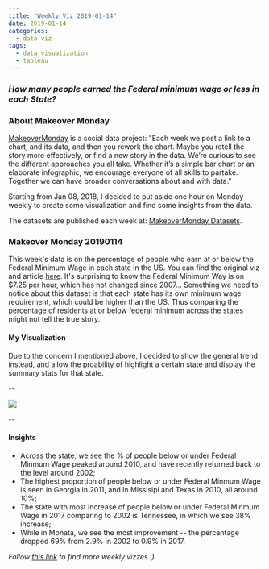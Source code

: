 ```yaml
---
title: "Weekly Viz 2019-01-14"
date: 2019-01-14
categories:
  - data viz
tags:
  - data visualization
  - tableau
---
```


### *How many people earned the Federal minimum wage or less in each State?*


### About Makeover Monday

[MakeoverMonday](http://www.makeovermonday.co.uk/) is a social data project:
"Each week we post a link to a chart, and its data, and then you rework the chart.
Maybe you retell the story more effectively, or find a new story in the data.
We’re curious to see the different approaches you all take. Whether it’s a simple bar chart or an elaborate infographic, we encourage everyone of all skills to partake.
Together we can have broader conversations about and with data."

Starting from Jan 08, 2018, I decided to put aside one hour on Monday weekly to create some visualization and find some insights from the data.

The datasets are published each week at: [MakeoverMonday Datasets](http://www.makeovermonday.co.uk/data/).

### Makeover Monday 20190114

This week's data is on the percentage of people who earn at or below the Federal Minimum Wage in each state in the US. You can find the original viz and article [here](https://www.businessinsider.com/federal-minimum-wage-workers-map-2018-10?r=US&IR=T). It's surprising to know the Federal Minimum Way is on $7.25 per hour, which has not changed since 2007... Something we need to notice about this dataset is that each state has its own minimum wage requirement, which could be higher than the US. Thus comparing the percentage of residents at or below federal minimum across the states might not tell the true story.  


#### My Visualization

Due to the concern I mentioned above, I decided to show the general trend instead, and allow the proability of highlight a certain state and display the summary stats for that state.  

--  
<div class='tableauPlaceholder' id='viz1547526255639' style='position: relative'>
<noscript><a href='#'>
  <img alt=' ' src='https:&#47;&#47;public.tableau.com&#47;static&#47;images&#47;Ma&#47;MakeOverMonday20190114&#47;WageUnderFederalMinimum&#47;1_rss.png' style='border: none' />
</a></noscript>
<object class='tableauViz'  style='display:none;'>
  <param name='host_url' value='https%3A%2F%2Fpublic.tableau.com%2F' /> 
  <param name='embed_code_version' value='3' />
  <param name='site_root' value='' />
  <param name='name' value='MakeOverMonday20190114&#47;WageUnderFederalMinimum' />
  <param name='tabs' value='no' />
  <param name='toolbar' value='yes' />
  <param name='static_image' value='https:&#47;&#47;public.tableau.com&#47;static&#47;images&#47;Ma&#47;MakeOverMonday20190114&#47;WageUnderFederalMinimum&#47;1.png' />
  <param name='animate_transition' value='yes' />
  <param name='display_static_image' value='yes' />
  <param name='display_spinner' value='yes' />
  <param name='display_overlay' value='yes' />
  <param name='display_count' value='yes' />
</object></div>                
<script type='text/javascript'>                  
  var divElement = document.getElementById('viz1547526255639');        
  var vizElement = divElement.getElementsByTagName('object')[0];     
  vizElement.style.width='800px';vizElement.style.height='827px';     
  var scriptElement = document.createElement('script');                
  scriptElement.src = 'https://public.tableau.com/javascripts/api/viz_v1.js';  
  vizElement.parentNode.insertBefore(scriptElement, vizElement);            
</script>  


--  

#### Insights
* Across the state, we see the % of people below or under Federal Minmum Wage peaked around 2010, and have recently returned back to the level around 2002;  
* The highest proportion of people below or under Federal Minmum Wage is seen in Georgia in 2011, and in Missisipi and Texas in 2010, all around 10%;  
* The state with most increase of people below or under Federal Minmum Wage in 2017 comparing to 2002 is Tennessee, in which we see 38% increase;  
* While in Monata, we see the most improvement -- the percentage dropped 69% from 2.9% in 2002 to 0.9% in 2017.  


*Follow [this link](https://yudong-94.github.io/personal-website/project/MakeOverMonday2019/) to find more weekly vizzes :)*